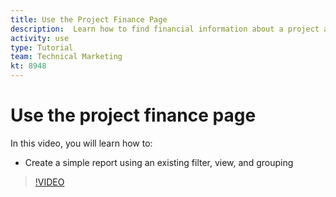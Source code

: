 ```yaml
---
title: Use the Project Finance Page
description:  Learn how to find financial information about a project and understand where it came from.
activity: use
type: Tutorial
team: Technical Marketing
kt: 8948 
---
```

# Use the project finance page

In this video, you will learn how to:

* Create a simple report using an existing filter, view, and grouping

>[!VIDEO](https://video.tv.adobe.com/v/335208/?quality=12)

